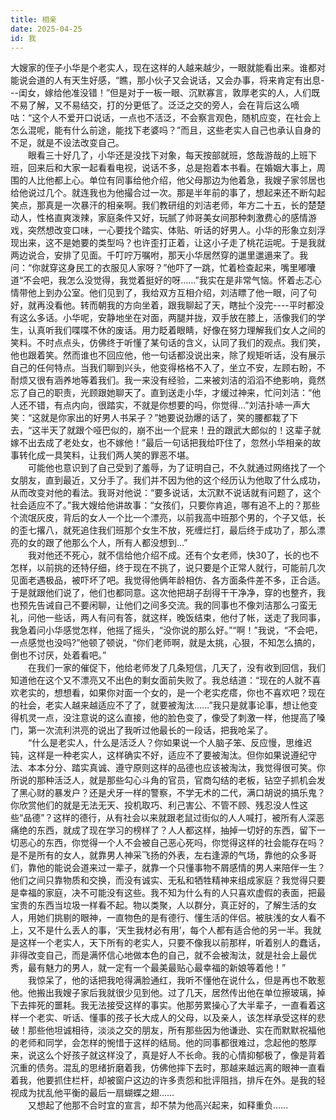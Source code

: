 ```yaml
---
title: 相亲
date: 2025-04-25
id: 我
---
```

大嫂家的侄子小华是个老实人，现在这样的人越来越少，一眼就能看出来。谁都对能说会道的人有天生好感，“瞧，那小伙子又会说话，又会办事，将来肯定有出息---闺女，嫁给他准没错！”但是对于一板一眼、沉默寡言，敦厚老实的人，人们既不易了解，又不易结交，打的分更低了。泛泛之交的旁人，会在背后这么嘀咕：“这个人不爱开口说话，一点也不活泛，不会察言观色，随机应变，在社会上怎么混呢，能有什么前途，能找下老婆吗？”而且，这些老实人自己也承认自身的不足，就是不设法改变自己。 \
　　眼看三十好几了，小华还是没找下对象，每天按部就班，悠哉游哉的上班下班，回来后和大家一起看看电视，说话不多，总是抱着本书看。在婚姻大事上，周围的人比他都上心。单位有同事给他介绍，他父母那边为他着急，我嫂子家邻居也给他说过几个。就连我也为他撮合过一次。那是半年前的事了，想起来还不断勾起笑点，那真是一次暴汗的相亲啊。我们教研组的刘洁老师，年方二十五，长的楚楚动人，性格直爽泼辣，家庭条件又好，玩腻了帅哥美女间那种刺激费心的感情游戏，突然想改变口味，一心要找个踏实、体贴、听话的好男人。小华的形象立刻浮现出来，这不是她要的类型吗？也许歪打正着，让这小子走了桃花运呢。于是我就两边说合，安排了见面。千叮咛万嘱咐，那天小华居然穿的邋里邋遢来了。我问：“你就穿这身民工的衣服见人家呀？”他吓了一跳，忙着检查起来，嘴里嘟囔道“不会吧，我怎么没觉得，我觉着挺好的呀……”我实在是非常气恼。怀着忐忑心情带他上到办公室。他们见到了，我给双方互相介绍，刘洁瞟了他一眼，问了句好，就再没看他。转而朝我的方向坐着，跟我聊起了天，瞎扯个没完----平时都没有这么多话。小华呢，安静地坐在对面，两腿并拢，双手放在膝上，活像我们的学生，认真听我们喋喋不休的废话。用力眨着眼睛，好像在努力理解我们女人之间的笑料。不时点点头，仿佛终于听懂了某句话的含义，认同了我们的观点。我们笑，他也跟着笑。然而谁也不回应他，他一句话都没说出来，除了规矩听话，没有展示自己的任何特点。当我们聊到兴头，他变得格格不入了，坐立不安，左顾右盼，不耐烦又很有涵养地等着我们。我一来没有经验，二来被刘洁的滔滔不绝影响，竟然忘了自己的职责，光顾跟她聊天了。直到送走小华，才缓过神来，忙问刘洁：“他人还不错，有点内向，很踏实，不就是你想要的吗，你觉得…”刘洁扑哧一声大笑：“这就是你家出的好男人书呆子？”她要说劲爆的话了，笑的腰都栽了下去，“这半天了就跟个哑巴似的，崩不出一个屁来！丑的跟武大郎似的！这辈子就嫁不出去成了老处女，也不嫁他！”最后一句话把我给吓住了，忽然小华相亲的故事转化成一具笑料，让我们两人笑的罪恶不堪。\
　　可能他也意识到了自己受到了羞辱，为了证明自己，不久就通过网络找了一个女朋友，直到最近，又分手了。我们并不因为他的这个经历认为他取了什么成功，从而改变对他的看法。我哥对他说：“要多说话，太沉默不说话就有问题了，这个社会适应不了。”我大嫂给他讲故事：“女孩们，只要你肯追，哪有追不上的？那些个流氓灰皮，背后的女人一个比一个漂亮，以前我高中班那个男的，个子又低，长的歪七撂八，就死追住我们班那个女生不放，死缠烂打，最后终于成功了，那么漂亮的女的跟了他那么个人，所有人都没想到…”\
　　我对他还不死心，就不信给他介绍不成。还有个女老师，快30了，长的也不怎样，以前挑的还特仔细，终于现在不挑了，说只要是个正常人就行，可能前几次见面老遇极品，被吓坏了吧。我觉得他俩年龄相仿、各方面条件差不多，正合适。于是就跟他们说了，他们也都同意。这次他把胡子刮得干干净净，穿的也整齐，我也预先告诫自己不要闲聊，让他们之间多交流。我的同事也不像刘洁那么刁蛮无礼，问他一些话，两人有问有答，就这样，晚饭结束，他付了帐，送走了我同事，我急着问小华感觉怎样，他摇了摇头，“没你说的那么好。”“啊！”我说，“不会吧，一点感觉也没吗?”他顿了顿说，“你们老师啊，就是太挑，心狠，不知怎么搞的，倒也不讨厌，处着看吧。”\
　　在我们一家的催促下，他给老师发了几条短信，几天了，没有收到回信，我们知道他在这个又不漂亮又不出色的剩女面前失败了。我总结道：“现在的人就不喜欢老实的，想想看，如果你对面一个女的，是一个老实疙瘩，你也不喜欢吧？现在的社会，老实人越来越适应不了了，就要被淘汰……”我只是就事论事，想让他变得机灵一点，没注意说的这么直接，他的脸色变了，像受了刺激一样，他提高了嗓门，第一次流利洪亮的说出了我听过他最长的一段话，把我呛呆了。\
　　“什么是老实人，什么是活泛人？你如果说一个人脑子笨、反应慢，思维迟钝，这样是一种老实人，这样确实不好，适应不了要被淘汰。但你如果说遵纪守法、本本分分、踏实真诚、遵守原则这样的品德也应该被淘汰，我觉得很可笑。你所说的那种活泛人，就是那些勾心斗角的官员，官商勾结的老板，钻空子抓机会发了黑心财的暴发户？还是犬牙一样的警察，不学无术的二代，满口胡说的搞乐鬼？你欣赏他们的就是无法无天、投机取巧、利己害公、不管不顾、残忍没人性这些“品德”？这样的德行，从有社会以来就跟老鼠过街似的人人喊打，被所有人深恶痛绝的东西，就成了现在学习的榜样了？人人都这样，抽掉一切好的东西，留下一切恶心的东西，你觉得一个人不会被自己恶心死吗，你觉得这样的社会能存在吗？是不是所有的女人，就靠男人神采飞扬的外表，左右逢源的气场，靠他的众多哥们，靠他的能说会道来过一辈子，就靠一个只懂事物不屑感情的男人来陪伴一生？他们之间只靠物质和交换，而没有诚实、无私和牺牲精神来组成家庭？我觉得只要是幸福的家庭，决不可能没有这些。我不知为什么有的人只喜欢虚假的表面，把最宝贵的东西当垃圾一样看不起。物以类聚，人以群分，真正好的，了解生活的女人，用她们挑剔的眼神，一直物色的是有德行、懂生活的伴侣。被肤浅的女人看不上，又不是什么丢人的事，‘天生我材必有用’，每个人都有适合他的另一半。我就是这样一个老实人，天下所有的老实人，只要不像我以前那样，听着别人的蠢话，非得改变自己，而是满怀信心地做本色的自己，就不会被淘汰，就是社会上最优秀，最有魅力的男人，就一定有一个最美最贴心最幸福的新娘等着他！”\
　　我惊呆了，他的话把我呛得满脸通红，我听不懂他在说什么，但是再也不敢惹他。他搬出我嫂子家后我就很少见到他。过了几天，居然传出他在单位擦玻璃，掉下去摔死的噩耗。我无法接受这样的事实。他那劳累操心了大半辈子，一直看着这样一个老实、听话、懂事的孩子长大成人的父母，以及亲人，该怎样承受这样的悲破！那些他坦诚相待，淡淡之交的朋友，所有那些因为他谦逊、实在而默默祝福他的老师和同学，会怎样的惋惜于这样的结局。他的同事都很难过，念起他的憨厚来，说这么个好孩子就这样没了，真是好人不长命。我的心情抑郁极了，像是背着沉重的债务。混乱的思绪折磨着我，仿佛他摔下去时，那越来越远离的眼神一直看着我，他要抓住栏杆，却被窗户这边的许多责怨和批评阻挡，排斥在外。是我的轻视成为扰乱他平衡的最后一扇蝴蝶之翅……\
　　又想起了他那不合时宜的宣言，却不禁为他高兴起来，如释重负……